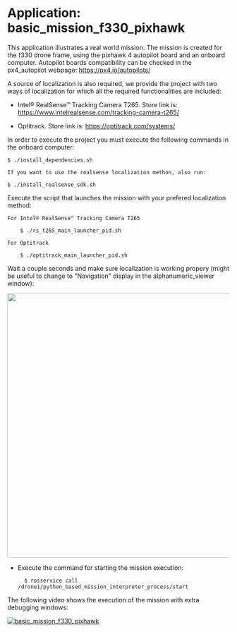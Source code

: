 # Application: basic_mission_f330_pixhawk

This application illustrates a real world mission. The mission is created for the f330 drone frame, using the pixhawk 4 autopilot board and an onboard computer. Autopilot boards compatibility can be checked in the px4_autopilot webpage: https://px4.io/autopilots/

A source of localization is also required, we provide the project with two ways of localization for which all the required functionalities are included:

-  Intel® RealSense™ Tracking Camera T265. Store link is: https://www.intelrealsense.com/tracking-camera-t265/

- Optitrack. Store link is: https://optitrack.com/systems/

In order to execute the project you must execute the following commands in the onboard computer:

	$ ./install_dependencies.sh

	If you want to use the realsense localization methon, also run:

	$ ./install_realsense_sdk.sh

Execute the script that launches the mission with your prefered localization method:

	For Intel® RealSense™ Tracking Camera T265

        $ ./rs_t265_main_launcher_pid.sh

	For Optitrack

        $ ./optitrack_main_launcher_pid.sh

Wait a couple seconds and make sure localization is working propery (might be useful to change to "Navigation" display in the alphanumeric_viewer window):

<img src="https://github.com/aerostack/basic_mission_f330_pixhawk/blob/v5-libeccio/doc/alphanumeric_viewer.png" width=600>

- Execute the command for starting the mission execution:

        $ rosservice call /drone1/python_based_mission_interpreter_process/start

The following video shows the execution of the mission with extra debugging windows:

[ ![basic_mission_f330_pixhawk](https://github.com/aerostack/basic_mission_f330_pixhawk/blob/v5-libeccio/doc/video_thumbnail.png)](https://www.youtube.com/watch?v=lD_eYQEAXpM)

